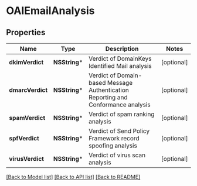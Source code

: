 # OAIEmailAnalysis

## Properties
Name | Type | Description | Notes
------------ | ------------- | ------------- | -------------
**dkimVerdict** | **NSString*** | Verdict of DomainKeys Identified Mail analysis | [optional] 
**dmarcVerdict** | **NSString*** | Verdict of Domain-based Message Authentication Reporting and Conformance analysis | [optional] 
**spamVerdict** | **NSString*** | Verdict of spam ranking analysis | [optional] 
**spfVerdict** | **NSString*** | Verdict of Send Policy Framework record spoofing analysis | [optional] 
**virusVerdict** | **NSString*** | Verdict of virus scan analysis | [optional] 

[[Back to Model list]](../README.md#documentation-for-models) [[Back to API list]](../README.md#documentation-for-api-endpoints) [[Back to README]](../README.md)


